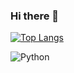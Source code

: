 ### Hi there 👋

[![Top Langs](https://github-readme-stats.vercel.app/api/top-langs/?username=KranePch&layout=donut-vertical&exclude_repo=sparkbeyond-ds-challenge&bg_color=ffffff&title_color=037d5f)](https://github.com/KranePch/github-readme-stats)

![Python](https://img.shields.io/badge/Python-3776AB?style=flat&logo=python&logoColor=white)
